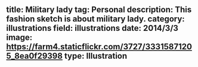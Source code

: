title: Military lady
tag: Personal
description: This fashion sketch is about military lady.
category: illustrations
field: illustrations
date: 2014/3/3
image: https://farm4.staticflickr.com/3727/33315871205_8ea0f29398
type: Illustration
---
